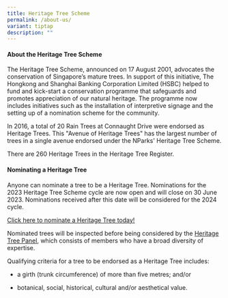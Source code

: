 ```yaml
---
title: Heritage Tree Scheme
permalink: /about-us/
variant: tiptap
description: ""
---
```

<h4><strong>About the Heritage Tree Scheme</strong></h4>
<p>The Heritage Tree Scheme, announced on 17 August 2001, advocates the conservation
of Singapore’s mature trees. In support of this initiative, The Hongkong
and Shanghai Banking Corporation Limited (HSBC) helped to fund and kick-start
a conservation programme that safeguards and promotes appreciation of our
natural heritage. The programme now includes initiatives such as the installation
of interpretive signage and the setting up of a nomination scheme for the
community.</p>
<p>In 2016, a total of 20 Rain Trees at Connaught Drive were endorsed as
Heritage Trees. This "Avenue of Heritage Trees" has the largest number
of trees in a single avenue endorsed under the NParks' Heritage Tree Scheme.</p>
<p>There are 260 Heritage Trees in the Heritage Tree Register.</p>
<p></p>
<p></p>
<h4><strong>Nominating a Heritage Tree</strong></h4>
<p>Anyone can nominate a tree to be a Heritage Tree. Nominations for the
2023 Heritage Tree Scheme cycle are now open and will close on 30 June
2023.&nbsp;Nominations received after this date will be considered for
the 2024 cycle.</p>
<p><a href="https://www.nparks.gov.sg/gardens-parks-and-nature/heritage-trees/heritage-tree-nomination-form" rel="noopener noreferrer" target="_blank"><u>Click here to nominate a Heritage Tree today!</u></a>
</p>
<p>Nominated trees will be inspected before being considered by the <a href="https://www.nparks.gov.sg/gardens-parks-and-nature/heritage-trees/heritage-tree-panel" rel="noopener noreferrer nofollow" target="_blank">Heritage Tree Panel</a>,
which consists of members who have a broad diversity of expertise.</p>
<p>Qualifying criteria for a tree to be endorsed as a Heritage Tree includes:</p>
<ul data-tight="true" class="tight">
<li>
<p>a girth (trunk circumference) of more than five&nbsp;metres; and/or</p>
</li>
<li>
<p>botanical, social, historical, cultural and/or aesthetical value.</p>
</li>
</ul>
<p></p>